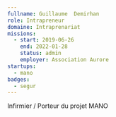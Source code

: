```yaml
---
fullname: Guillaume  Demirhan
role: Intrapreneur 
domaine: Intraprenariat
missions:
  - start: 2019-06-26
    end: 2022-01-28
    status: admin
    employer: Association Aurore
startups:
  - mano
badges:
  - segur
---
```


Infirmier / Porteur du projet MANO 
